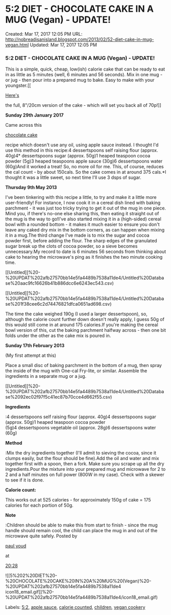 # 5:2 DIET - CHOCOLATE CAKE IN A MUG (Vegan) - UPDATE!

Created: Mar 17, 2017 12:05 PM
URL: http://nobreadisanisland.blogspot.com/2013/02/52-diet-cake-in-mug-vegan.html
Updated: Mar 17, 2017 12:05 PM

### 5:2 DIET - CHOCOLATE CAKE IN A MUG (Vegan) - UPDATE!

This is a simple, quick, cheap, low(ish) calorie cake that can be ready to eat in as little as 5 minutes (well, 6 minutes and 56 seconds). Mix in one mug - or jug - then pour into a prepared mug to bake. Easy to make with your youngster.[[

[Here's](http://nobreadisanisland.blogspot.co.uk/2013/01/52-diet-simple-chocolate-cake-vegan.html)

the full, 8"/20cm version of the cake - which will set you back all of 70p!]]

**Sunday 29th January 2017**

Came across this

[chocolate cake](http://www.pcrm.org/media/experts/neal-barnard-recipes-chocolate-cake)

recipe which doesn't use any oil, using apple sauce instead. I thought I'd use this method in this recipe:4 dessertspoons self raising flour (approx. 40g)4* dessertspoons sugar (approx. 50g)1 heaped teaspoon cocoa powder (5g)3 heaped teaspoons apple sauce (30g)6 dessertspoons water (60g)And it worked a treat! So, no more oil for me. This, of course, reduces the cal count - by about 150cals. So the cake comes in at around 375 cals.*I thought it was a little sweet, so next time I'll use 3 dsps of sugar.

**Thursday 9th May 2013**

I've been tinkering with this recipe a little, to try and make it a little more user-friendly! For instance, I now cook it in a cereal dish lined with baking parchment - it was just too tricky trying to get it out of the mug in one piece. Mind you, if there's no-one else sharing this, then eating it straight out of the mug is the way to go!I've also started mixing it in a (high-sided) cereal bowl with a rounded bottom - it makes it much easier to ensure you don't leave any caked dry mix in the bottom corners, as can happen when mixing it in a mug.The third change I've made is to mix the sugar and cocoa powder first, before adding the flour. The sharp edges of the granulated sugar break up the clots of cocoa powder, so a sieve becomes unnecessary.My record to date is 6 minutes 56 seconds from thinking about cake to hearing the microwave's ping as it finishes the two minute cooking time.

[[Untitled]]%20-%20UPDAT%202afb27570bb14e5fa4489b7538a11de4/Untitled%20Database%20aac9fc16626b41b886dcc6e6243ec543.csv)

[[Untitled]]%20-%20UPDAT%202afb27570bb14e5fa4489b7538a11de4/Untitled%20Database%201f38cee6c2d74476821dfca0651ad698.csv)

The time the cake weighed 190g (I used a larger dessertspoon), so, although the calorie count further down doesn't really apply, I guess 50g of this would still come in at around 175 calories.If you're making the cereal bowl version of this, cut the baking parchment halfway across - then one bit folds under the other as the cake mix is poured in.

**Sunday 17th February 2013**

(My first attempt at this)

Place a small disc of baking parchment in the bottom of a mug, then spray the inside of the mug with One-cal Fry-lite, or similar. Assemble the ingredients in a separate mug or a jug.

[[Untitled]]%20-%20UPDAT%202afb27570bb14e5fa4489b7538a11de4/Untitled%20Database%2092ec02f97f5c41ec87b70cce4d662f55.csv)

**Ingredients**

:4 dessertspoons self raising flour (approx. 40g)4 dessertspoons sugar (approx. 50g)1 heaped teaspoon cocoa powder (5g)4 dessertspoons vegetable oil (approx. 28g)6 dessertspoons water (60g)

**Method**

:Mix the dry ingredients together (I'll admit to sieving the cocoa, since it clumps easily, but the flour should be fine).Add the oil and water and mix together first with a spoon, then a fork. Make sure you scrape up all the dry ingredients.Pour the mixture into your prepared mug and microwave for 2 to 2 and a half minutes on full power (800W in my case). Check with a skewer to see if it is done.

**Calorie count:**

This works out at 525 calories - for approximately 150g of cake = 175 calories for each portion of 50g.

**Note**

:Children should be able to make this from start to finish - since the mug handle should remain cool, the child can place the mug in and out of the microwave quite safely.
Posted by

[paul youd](https://plus.google.com/109871099605217982649)

at

[20:28](http://nobreadisanisland.blogspot.co.uk/2013/02/52-diet-cake-in-mug-vegan.html)

![[5%202%20DIET%20-%20CHOCOLATE%20CAKE%20IN%20A%20MUG%20(Vegan)%20-%20UPDAT%202afb27570bb14e5fa4489b7538a11de4 icon18_email.gif]]%20-%20UPDAT%202afb27570bb14e5fa4489b7538a11de4/icon18_email.gif)

Labels:
[5:2](http://nobreadisanisland.blogspot.co.uk/search/label/5%3A2),
[apple sauce](http://nobreadisanisland.blogspot.co.uk/search/label/apple%20sauce),
[calorie counted](http://nobreadisanisland.blogspot.co.uk/search/label/calorie%20counted),
[children](http://nobreadisanisland.blogspot.co.uk/search/label/children),
[vegan cookery](http://nobreadisanisland.blogspot.co.uk/search/label/vegan%20cookery)